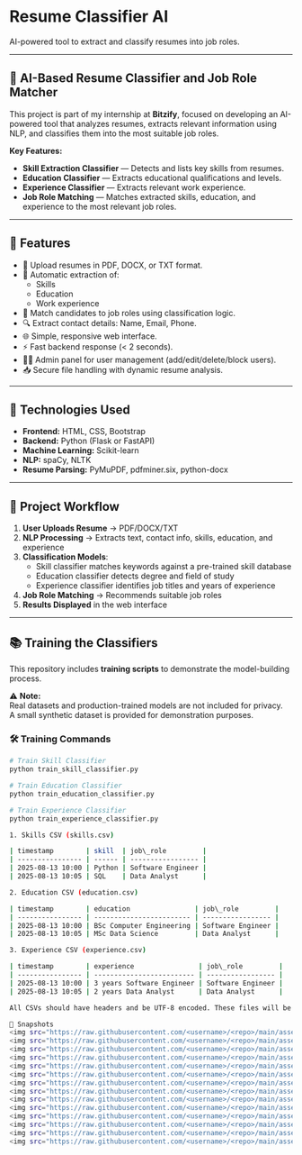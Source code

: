 # Resume Classifier AI

AI-powered tool to extract and classify resumes into job roles.

---

## 🧠 AI-Based Resume Classifier and Job Role Matcher

This project is part of my internship at **Bitzify**, focused on developing an AI-powered tool that analyzes resumes, extracts relevant information using NLP, and classifies them into the most suitable job roles.

**Key Features:**
- **Skill Extraction Classifier** — Detects and lists key skills from resumes.
- **Education Classifier** — Extracts educational qualifications and levels.
- **Experience Classifier** — Extracts relevant work experience.
- **Job Role Matching** — Matches extracted skills, education, and experience to the most relevant job roles.

---

## 🚀 Features

- 📄 Upload resumes in PDF, DOCX, or TXT format.
- 🧠 Automatic extraction of:
  - Skills
  - Education
  - Work experience
- 🎯 Match candidates to job roles using classification logic.
- 🔍 Extract contact details: Name, Email, Phone.
- 🌐 Simple, responsive web interface.
- ⚡ Fast backend response (< 2 seconds).
- 👨‍💼 Admin panel for user management (add/edit/delete/block users).
- 📥 Secure file handling with dynamic resume analysis.

---

## 🧠 Technologies Used

- **Frontend:** HTML, CSS, Bootstrap
- **Backend:** Python (Flask or FastAPI)
- **Machine Learning:** Scikit-learn
- **NLP:** spaCy, NLTK
- **Resume Parsing:** PyMuPDF, pdfminer.six, python-docx

---

## 📌 Project Workflow

1. **User Uploads Resume** → PDF/DOCX/TXT
2. **NLP Processing** → Extracts text, contact info, skills, education, and experience
3. **Classification Models**:
   - Skill classifier matches keywords against a pre-trained skill database
   - Education classifier detects degree and field of study
   - Experience classifier identifies job titles and years of experience
4. **Job Role Matching** → Recommends suitable job roles
5. **Results Displayed** in the web interface

---

## 📚 Training the Classifiers

This repository includes **training scripts** to demonstrate the model-building process.

⚠️ **Note:**  
Real datasets and production-trained models are not included for privacy.  
A small synthetic dataset is provided for demonstration purposes.

### 🛠️ Training Commands

```bash
# Train Skill Classifier
python train_skill_classifier.py

# Train Education Classifier
python train_education_classifier.py

# Train Experience Classifier
python train_experience_classifier.py

1. Skills CSV (skills.csv)

| timestamp        | skill  | job\_role         |
| ---------------- | ------ | ----------------- |
| 2025-08-13 10:00 | Python | Software Engineer |
| 2025-08-13 10:05 | SQL    | Data Analyst      |

2. Education CSV (education.csv)

| timestamp        | education                | job\_role         |
| ---------------- | ------------------------ | ----------------- |
| 2025-08-13 10:00 | BSc Computer Engineering | Software Engineer |
| 2025-08-13 10:05 | MSc Data Science         | Data Analyst      |

3. Experience CSV (experience.csv)

| timestamp        | experience                | job\_role         |
| ---------------- | ------------------------- | ----------------- |
| 2025-08-13 10:00 | 3 years Software Engineer | Software Engineer |
| 2025-08-13 10:05 | 2 years Data Analyst      | Data Analyst      |

All CSVs should have headers and be UTF-8 encoded. These files will be read by the training scripts to build the respective classifiers.

📸 Snapshots
<img src="https://raw.githubusercontent.com/<username>/<repo>/main/assets/4c7ad4e8-963c-4685-8c4d-43c63fae5a90.png" width="300px" alt="Homepage">
<img src="https://raw.githubusercontent.com/<username>/<repo>/main/assets/d8c7820f-8e41-480c-b8fb-65d73427a71a.png" width="300px" alt="Login">
<img src="https://raw.githubusercontent.com/<username>/<repo>/main/assets/b182201e-2e61-405a-8883-17f6331f956f.png" width="300px" alt="Register">
<img src="https://raw.githubusercontent.com/<username>/<repo>/main/assets/6b6e0dec-c728-497b-8b9c-d0f839cab1a6.png" width="300px" alt="Dashboard">
<img src="https://raw.githubusercontent.com/<username>/<repo>/main/assets/e21dbabe-6d9c-44f0-bbe1-81de6b5804ac.png" width="300px" alt="Upload Files">
<img src="https://raw.githubusercontent.com/<username>/<repo>/main/assets/39df2106-2bed-4889-8ece-67b90082aedf.png" width="300px" alt="Extract Text">
<img src="https://raw.githubusercontent.com/<username>/<repo>/main/assets/6fb94bee-ceae-42dc-bfd0-efcc18737d16.png" width="300px" alt="Job Match">
<img src="https://raw.githubusercontent.com/<username>/<repo>/main/assets/36ce0970-34f1-456b-9b9d-6bbe957b8961.png" width="300px" alt="Skills Classifier">
<img src="https://raw.githubusercontent.com/<username>/<repo>/main/assets/af720a25-a37f-40e0-ad9d-d2a26fb830a7.png" width="300px" alt="Experience Classifier"> <img src="https://raw.githubusercontent.com/<username>/<repo>/main/assets/db147b08-a346-4607-b041-1e613a2348a9.png" width="300px" alt="Education Classifier">
<img src="https://raw.githubusercontent.com/<username>/<repo>/main/assets/a1366c94-ebd3-4ae4-a5c0-9b9782555a45.png" width="300px" alt="Admin Dashboard">
<img src="https://raw.githubusercontent.com/<username>/<repo>/main/assets/21aefc49-5c8a-4021-9f11-8564f7dbe95f.png" width="300px" alt="Admin Panel">
<img src="https://raw.githubusercontent.com/<username>/<repo>/main/assets/84149209-619b-49c2-89d6-c07e6fc42587.png" width="300px" alt="Update User">
<img src="https://raw.githubusercontent.com/<username>/<repo>/main/assets/edff6549-6839-41a1-b839-602a47884f7a.png" width="300px" alt="Add User"> 
<img src="https://raw.githubusercontent.com/<username>/<repo>/main/assets/dedc921b-35f2-464e-8070-4d0924955369.png" width="300px" alt="Edit User"> 
